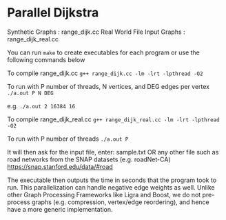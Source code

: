 Parallel Dijkstra
=================

Synthetic Graphs : range_dijk.cc
Real World File Input Graphs : range_dijk_real.cc

You can run ```make``` to create executables for each program or use the following commands below

To compile range_dijk.cc
  ```g++ range_dijk.cc -lm -lrt -lpthread -O2```
  
To run with P number of threads, N vertices, and DEG edges per vertex
  ```./a.out P N DEG```

e.g. ```./a.out 2 16384 16```


To compile range_dijk_real.cc
  ```g++ range_dijk_real.cc -lm -lrt -lpthread -O2```
  
To run with P number of threads
  ```./a.out P```
  
  It will then ask for the input file, enter:
  sample.txt
  OR any other file such as road networks from the SNAP datasets (e.g. roadNet-CA)
  https://snap.stanford.edu/data/#road

The executable then outputs the time in seconds that the program took to run.
This parallelization can handle negative edge weights as well.
Unlike other Graph Processing Frameworks like Ligra and Boost, we do not pre-process graphs (e.g. compression, vertex/edge reordering), and hence have a more generic implementation.
